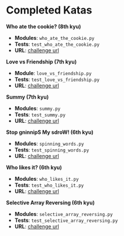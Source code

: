 # Completed Katas

**Who ate the cookie? (8th kyu)**

- **Modules**: `who_ate_the_cookie.py`
- **Tests**: `test_who_ate_the_cookie.py`
- **URL**: [challenge url](https://www.codewars.com/kata/who-ate-the-cookie/)

**Love vs Friendship (7th kyu)**

- **Module**: `love_vs_friendship.py`
- **Tests**: `test_love_vs_friendship.py`
- **URL**: [challenge url](https://www.codewars.com/kata/love-vs-friendship/)

**Summy (7th kyu)**

- **Modules**: `summy.py`
- **Tests**: `test_summy.py`
- **URL**: [challenge url](https://www.codewars.com/kata/summy/)

**Stop gninnipS My sdroW! (6th kyu)**

- **Modules**: `spinning_words.py`
- **Tests**: `test_spinning_words.py`
- **URL**: [challenge url](https://www.codewars.com/kata/stop-gninnips-my-sdrow/)

**Who likes it? (6th kyu)**

- **Modules**: `who_likes_it.py`
- **Tests**: `test_who_likes_it.py`
- **URL**: [challenge url](https://www.codewars.com/kata/who-likes-it/)

**Selective Array Reversing (6th kyu)**

 - **Modules**: `selective_array_reversing.py`
 - **Tests**: `test_selective_array_reversing.py`
 - **URL**: [challenge url](https://www.codewars.com/kata/selective-array-reversing/)